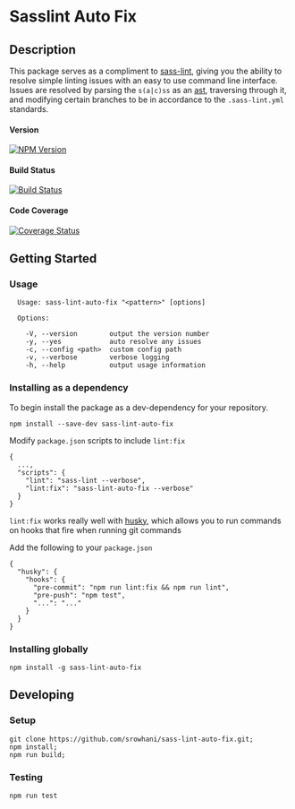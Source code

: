# Sasslint Auto Fix

## Description
This package serves as a compliment to [sass-lint](https://github.com/sasstools/sass-lint), giving you the ability to resolve
simple linting issues with an easy to use command line interface. Issues are resolved by parsing the `s(a|c)ss` as an [ast](https://github.com/tonyganch/gonzales-pe), traversing through it, and modifying certain branches to be in accordance to the `.sass-lint.yml` standards.

#### Version
[![NPM Version](https://badge.fury.io/js/sass-lint-auto-fix.svg?style=flat)](https://npmjs.org/package/sass-lint-auto-fix)

#### Build Status
[![Build Status](https://travis-ci.org/srowhani/sass-lint-auto-fix.svg?branch=master)](https://travis-ci.org/srowhani/sass-lint-auto-fix/)

#### Code Coverage
[![Coverage Status](https://coveralls.io/repos/github/srowhani/sass-lint-auto-fix/badge.svg?branch=master)](https://coveralls.io/github/srowhani/sass-lint-auto-fix?branch=master)

## Getting Started

### Usage

```
  Usage: sass-lint-auto-fix "<pattern>" [options]

  Options:

    -V, --version        output the version number
    -y, --yes            auto resolve any issues
    -c, --config <path>  custom config path
    -v, --verbose        verbose logging
    -h, --help           output usage information
```    


### Installing as a dependency

To begin install the package as a dev-dependency for your repository.

```
npm install --save-dev sass-lint-auto-fix
```

Modify `package.json` scripts to include `lint:fix`

```
{
  ...,
  "scripts": {
    "lint": "sass-lint --verbose",
    "lint:fix": "sass-lint-auto-fix --verbose"
  }
}
```

`lint:fix` works really well with [husky](https://github.com/typicode/husky), which allows you to run commands on hooks that fire when 
running git commands

Add the following to your `package.json`
```
{
  "husky": {
    "hooks": {
      "pre-commit": "npm run lint:fix && npm run lint",
      "pre-push": "npm test",
      "...": "..."
    }
  }
}
```

### Installing globally

```
npm install -g sass-lint-auto-fix
```

## Developing

### Setup
```
git clone https://github.com/srowhani/sass-lint-auto-fix.git;
npm install;
npm run build;
```
### Testing

```
npm run test
```

